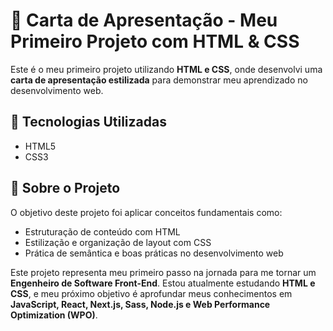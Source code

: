 # 📄 Carta de Apresentação - Meu Primeiro Projeto com HTML & CSS  

Este é o meu primeiro projeto utilizando **HTML e CSS**, onde desenvolvi uma **carta de apresentação estilizada** para demonstrar meu aprendizado no desenvolvimento web.  

## 🚀 Tecnologias Utilizadas  
- HTML5  
- CSS3  

## 📌 Sobre o Projeto  
O objetivo deste projeto foi aplicar conceitos fundamentais como:  
- Estruturação de conteúdo com HTML  
- Estilização e organização de layout com CSS  
- Prática de semântica e boas práticas no desenvolvimento web  

Este projeto representa meu primeiro passo na jornada para me tornar um **Engenheiro de Software Front-End**. Estou atualmente estudando **HTML e CSS**, e meu próximo objetivo é aprofundar meus conhecimentos em **JavaScript, React, Next.js, Sass, Node.js e Web Performance Optimization (WPO)**.  
